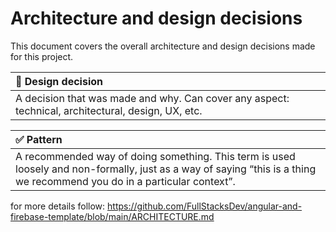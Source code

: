 

# Architecture and design decisions

This document covers the overall architecture and design decisions made for this project. 

| **:brain: Design decision** |
| :-- |
| A decision that was made and why. Can cover any aspect: technical, architectural, design, UX, etc. |

| **:white_check_mark: Pattern** |
| :-- |
| A recommended way of doing something. This term is used loosely and non-formally, just as a way of saying “this is a thing we recommend you do in a particular context”. |



for more details follow: 
https://github.com/FullStacksDev/angular-and-firebase-template/blob/main/ARCHITECTURE.md